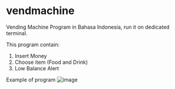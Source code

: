# vendmachine
Vending Machine Program in Bahasa Indonesia, run it on dedicated terminal.

This program contain:
1. Insert Money
2. Choose item (Food and Drink)
3. Low Balance Alert

Example of program
![image](https://github.com/fzjourney/vendmachine/assets/100272742/f11df0de-d038-4428-8199-0bc82a42d353)

